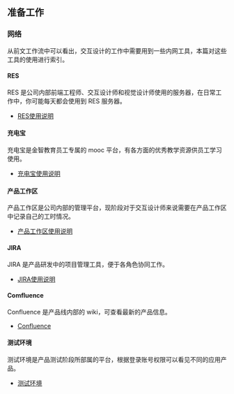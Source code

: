 ## 准备工作
### 网络
从前文工作流中可以看出，交互设计的工作中需要用到一些内网工具，本篇对这些工具的使用进行索引。

#### RES
RES 是公司内部前端工程师、交互设计师和视觉设计师使用的服务器，在日常工作中，你可能每天都会使用到 RES 服务器。

- [RES使用说明](http://ued.wisedu.com/wordpress/2017/04/17/res/)

#### 充电宝
充电宝是金智教育员工专属的 mooc 平台，有各方面的优秀教学资源供员工学习使用。
- [充电宝使用说明](http://ued.wisedu.com/wordpress/2017/04/17/moocs/)

#### 产品工作区
产品工作区是公司内部的管理平台，现阶段对于交互设计师来说需要在产品工作区中记录自己的工时情况。
- [产品工作区使用说明](http://ued.wisedu.com/wordpress/2017/04/17/pw/)

#### JIRA
JIRA 是产品研发中的项目管理工具，便于各角色协同工作。

- [JIRA使用说明](http://ued.wisedu.com/wordpress/2017/04/17/jira/)

#### Comfluence
Confluence 是产品线内部的 wiki，可查看最新的产品信息。

- [Confluence](http://ued.wisedu.com/wordpress/2017/04/17/confluence/)

#### 测试环境
测试环境是产品测试阶段所部属的平台，根据登录账号权限可以看见不同的应用产品。

- [测试环境](http://ued.wisedu.com/wordpress/2017/04/17/amp/)

